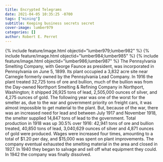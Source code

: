 ```yaml
---
title: Encrypted Telegrams
date: 2021-04-05 10:35:25 -0700
tags: ["mining"]
subtitle: Keeping business secrets secret
cover-image: lumber979
categories: []
author: Robert E. Perret
---
```

{% include feature/image.html objectid="lumber979;lumber982" %}
{% include feature/image.html objectid="lumber984;lumber985" %}
{% include feature/image.html objectid="lumber986;lumber987" %}
The Pennsylvania Smelting Company, with George Faunce as president, was incorporated in Pennsylvania on June 5, 1899. Its plant occupied a 3,832 acre site near Carnegie formerly owned by the Pennsylvania Lead Company. In 1916 the plant treated 32,725 tons of ore and bullion, much of the bullion was from the Day-owned Northport Smelting & Refining Company in Northport, Washington; it shipped 26,925 tons of lead, 2,505,000 ounces of silver, and 4,275 ounces of gold. The following year was one of the worst for the smelter as, due to the war and government priority on freight cars, it was almost impossible to get material to the plant. But, because of the war, there was an increased need for lead and between July 1917 and November 1918, the smelter supplied 14,847 tons of lead to the government. Total production in 1918 was up 30.5% over 1916: 42,941 tons of ore and bullion treated, 40,850 tons of lead, 3,040,629 ounces of silver and 4,871 ounces of gold were produced. Wages were increased four times, amounting to a total of $1.20 per day, and $15,000 was spent on plant improvements. The company eventual exhausted the smelting material in the area and closed in 1927. In 1940 they began to salvage and sell off what equipment they could. In 1942 the company was finally dissolved.